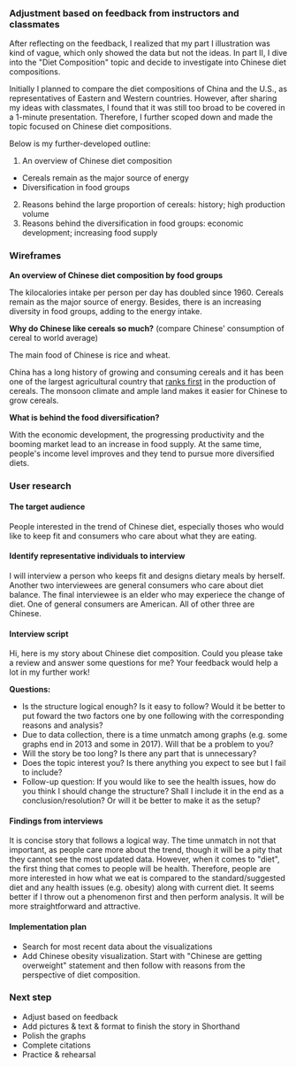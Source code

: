 ### Adjustment based on feedback from instructors and classmates
After reflecting on the feedback, I realized that my part I illustration was kind of vague, which only showed the data but not the ideas. In part II, I dive into the "Diet Composition" topic and decide to investigate into Chinese diet compositions.

Initially I planned to compare the diet compositions of China and the U.S., as representatives of Eastern and Western countries. However, after sharing my ideas with classmates, I found that it was still too broad to be covered in a 1-minute presentation. Therefore, I further scoped down and made the topic focused on Chinese diet compositions.

Below is my further-developed outline:
1. An overview of Chinese diet composition
- Cereals remain as the major source of energy
- Diversification in food groups
2. Reasons behind the large proportion of cereals: history; high production volume
3. Reasons behind the diversification in food groups: economic development; increasing food supply

### Wireframes

**An overview of Chinese diet composition by food groups**

The kilocalories intake per person per day has doubled since 1960. Cereals remain as the major source of energy. Besides, there is an increasing diversity in food groups, adding to the energy intake.
<div class="flourish-embed flourish-chart" data-src="visualisation/8773340"><script src="https://public.flourish.studio/resources/embed.js"></script></div>

**Why do Chinese like cereals so much?** (compare Chinese' consumption of cereal to world average)

The main food of Chinese is rice and wheat. 
<div class="flourish-embed flourish-chart" data-src="visualisation/8774739"><script src="https://public.flourish.studio/resources/embed.js"></script></div>

China has a long history of growing and consuming cereals and it has been one of the largest agricultural country that [ranks first](https://www.fao.org/china/fao-in-china/china-at-a-glance/en/) in the production of cereals. The monsoon climate and ample land makes it easier for Chinese to grow cereals. 
<div class="flourish-embed flourish-chart" data-src="visualisation/8774963"><script src="https://public.flourish.studio/resources/embed.js"></script></div>
<div class="flourish-embed flourish-chart" data-src="visualisation/8774924"><script src="https://public.flourish.studio/resources/embed.js"></script></div>

**What is behind the food diversification?**

With the economic development, the progressing productivity and the booming market lead to an increase in food supply. At the same time, people's income level improves and they tend to pursue more diversified diets.
<div class="flourish-embed flourish-chart" data-src="visualisation/8774992"><script src="https://public.flourish.studio/resources/embed.js"></script></div>

### User research
#### The target audience
People interested in the trend of Chinese diet, especially thoses who would like to keep fit and consumers who care about what they are eating.

#### Identify representative individuals to interview
I will interview a person who keeps fit and designs dietary meals by herself. Another two interviewees are general consumers who care about diet balance. The final interviewee is an elder who may experiece the change of diet. One of general consumers are American. All of other three are Chinese.

#### Interview script
Hi, here is my story about Chinese diet composition. Could you please take a review and answer some questions for me? Your feedback would help a lot in my further work!

**Questions:**
- Is the structure logical enough? Is it easy to follow? Would it be better to put foward the two factors one by one following with the corresponding reasons and analysis?
- Due to data collection, there is a time unmatch among graphs (e.g. some graphs end in 2013 and some in 2017). Will that be a problem to you?
- Will the story be too long? Is there any part that is unnecessary?
- Does the topic interest you? Is there anything you expect to see but I fail to include?
- Follow-up question: If you would like to see the health issues, how do you think I should change the structure? Shall I include it in the end as a conclusion/resolution? Or will it be better to make it as the setup? 

#### Findings from interviews
It is concise story that follows a logical way. The time unmatch in not that important, as people care more about the trend, though it will be a pity that they cannot see the most updated data. However, when it comes to "diet", the first thing that comes to people will be health. Therefore, people are more interested in how what we eat is compared to the standard/suggested diet and any health issues (e.g. obesity) along with current diet. It seems better if I throw out a phenomenon first and then perform analysis. It will be more straightforward and attractive.

#### Implementation plan
- Search for most recent data about the visualizations
- Add Chinese obesity visualization. Start with "Chinese are getting overweight" statement and then follow with reasons from the perspective of diet composition.

### Next step
- Adjust based on feedback
- Add pictures & text & format to finish the story in Shorthand
- Polish the graphs
- Complete citations
- Practice & rehearsal 
